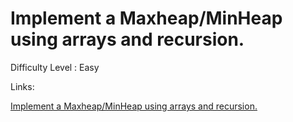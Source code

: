 # Implement a Maxheap/MinHeap using arrays and recursion.

Difficulty Level : Easy

Links:

[Implement a Maxheap/MinHeap using arrays and recursion.](https://www.geeksforgeeks.org/problems/height-of-heap5025/1?itm_source=geeksforgeeks&itm_medium=article&itm_campaign=practice_card)